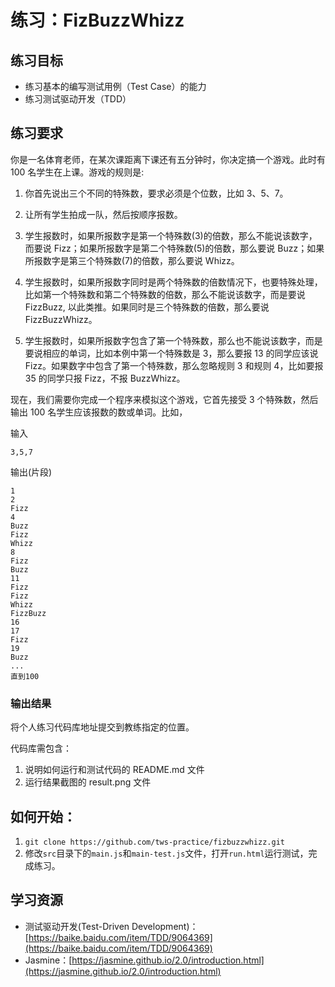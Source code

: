 # 练习：FizBuzzWhizz

## 练习目标

- 练习基本的编写测试用例（Test Case）的能力
- 练习测试驱动开发（TDD）

## 练习要求

你是一名体育老师，在某次课距离下课还有五分钟时，你决定搞一个游戏。此时有 100 名学生在上课。游戏的规则是:

1. 你首先说出三个不同的特殊数，要求必须是个位数，比如 3、5、7。

2. 让所有学生拍成一队，然后按顺序报数。

3. 学生报数时，如果所报数字是第一个特殊数(3)的倍数，那么不能说该数字，而要说 Fizz；如果所报数字是第二个特殊数(5)的倍数，那么要说 Buzz；如果所报数字是第三个特殊数(7)的倍数，那么要说 Whizz。

4. 学生报数时，如果所报数字同时是两个特殊数的倍数情况下，也要特殊处理，比如第一个特殊数和第二个特殊数的倍数，那么不能说该数字，而是要说 FizzBuzz, 以此类推。如果同时是三个特殊数的倍数，那么要说 FizzBuzzWhizz。

5. 学生报数时，如果所报数字包含了第一个特殊数，那么也不能说该数字，而是要说相应的单词，比如本例中第一个特殊数是 3，那么要报 13 的同学应该说 Fizz。如果数字中包含了第一个特殊数，那么忽略规则 3 和规则 4，比如要报 35 的同学只报 Fizz，不报 BuzzWhizz。

现在，我们需要你完成一个程序来模拟这个游戏，它首先接受 3 个特殊数，然后输出 100 名学生应该报数的数或单词。比如，

输入

```
3,5,7
```

输出(片段)

```
1
2
Fizz
4
Buzz
Fizz
Whizz
8
Fizz
Buzz
11
Fizz
Fizz
Whizz
FizzBuzz
16
17
Fizz
19
Buzz
...
直到100
```

### 输出结果

将个人练习代码库地址提交到教练指定的位置。

代码库需包含：

1. 说明如何运行和测试代码的 README.md 文件
2. 运行结果截图的 result.png 文件

## 如何开始：

1. `git clone https://github.com/tws-practice/fizbuzzwhizz.git`
2. 修改`src`目录下的`main.js`和`main-test.js`文件，打开`run.html`运行测试，完成练习。

## 学习资源

- 测试驱动开发(Test-Driven Development)：[https://baike.baidu.com/item/TDD/9064369](https://baike.baidu.com/item/TDD/9064369)
- Jasmine：[https://jasmine.github.io/2.0/introduction.html](https://jasmine.github.io/2.0/introduction.html)
